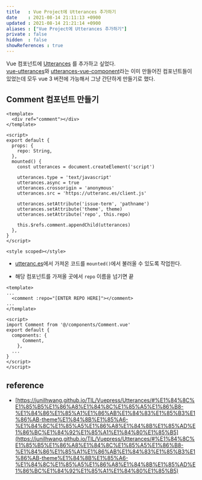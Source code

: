 ```yaml
---
title   : Vue Project에 Utterances 추가하기  
date    : 2021-08-14 21:11:13 +0900
updated : 2021-08-14 21:21:14 +0900
aliases : ["Vue Project에 Utterances 추가하기"]
private : false
hidden  : false
showReferences : true
---
```

Vue 컴포넌트에 [Utterances](https://utteranc.es/) 를 추가하고 싶었다.   
[vue-utterances](https://github.com/khalby786/vue-utterances)와 [utterances-vue-component](https://github.com/TomokiMiyauci/utterances-component)라는 이미 만들어진 컴포넌트들이 있었는데 모두 vue 3 버전에 가능해서 그냥 간단하게 만들기로 했다.  

## Comment 컴포넌트 만들기 

```vue
<template>
  <div ref="comment"></div>
</template>

<script>
export default {
  props: {
    repo: String,
  },
  mounted() {
    const utterances = document.createElement('script')

    utterances.type = 'text/javascript'
    utterances.async = true
    utterances.crossorigin = 'anonymous'
    utterances.src = 'https://utteranc.es/client.js'

    utterances.setAttribute('issue-term', 'pathname')
    utterances.setAttribute('theme', theme)
    utterances.setAttribute('repo', this.repo)

    this.$refs.comment.appendChild(utterances)
  },
}
</script>

<style scoped></style>
```
- [utteranc.es](https://utteranc.es/)에서 가져온 코드를 `mounted()`에서 불러올 수 있도록 작업한다.  

- 해당 컴포넌트를 가져올 곳에서 `repo` 이름을 넘기면 끝 
```vue
<template>
...
  <comment :repo="[ENTER REPO HERE]"></comment>
...
</template>

<script>
import Comment from '@/components/Comment.vue'
export default {
  components: {
	  Comment,
	},
  ...
}
</script>
</script>
```

## reference 
- [https://junilhwang.github.io/TIL/Vuepress/Utterances/#%E1%84%8C%E1%85%B5%E1%86%A8%E1%84%8C%E1%85%A5%E1%86%B8-%E1%84%86%E1%85%A1%E1%86%AB%E1%84%83%E1%85%B3%E1%86%AB-theme%E1%84%8B%E1%85%A6-%E1%84%8C%E1%85%A5%E1%86%A8%E1%84%8B%E1%85%AD%E1%86%BC%E1%84%92%E1%85%A1%E1%84%80%E1%85%B5](https://junilhwang.github.io/TIL/Vuepress/Utterances/#%E1%84%8C%E1%85%B5%E1%86%A8%E1%84%8C%E1%85%A5%E1%86%B8-%E1%84%86%E1%85%A1%E1%86%AB%E1%84%83%E1%85%B3%E1%86%AB-theme%E1%84%8B%E1%85%A6-%E1%84%8C%E1%85%A5%E1%86%A8%E1%84%8B%E1%85%AD%E1%86%BC%E1%84%92%E1%85%A1%E1%84%80%E1%85%B5)

